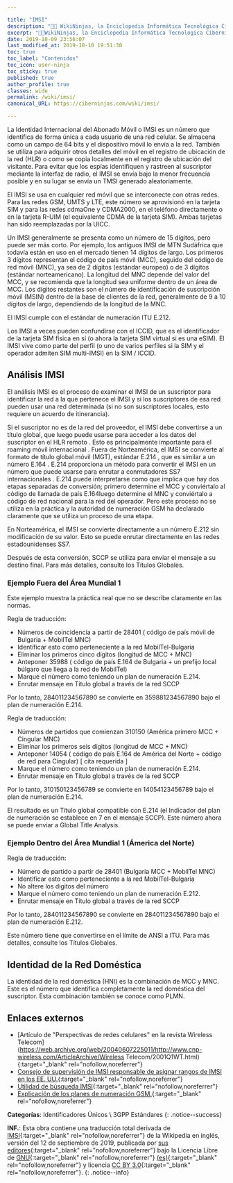 ```yaml
---

title: "IMSI"
description: "👨‍💻 WikiNinjas, la Enciclopedia Informática Tecnológica Ciberninjas: IMSI, Identidad Internacional del Abonado Móvil"
excerpt: "👨‍💻WikiNinjas, la Enciclopedia Informática Tecnológica Ciberninjas: IMSI, Identidad Internacional del Abonado Móvil"
date: 2019-10-09 23:56:07
last_modified_at: 2019-10-10 19:51:30
toc: true
toc_label: "Contenidos"
toc_icon: user-ninja
toc_sticky: true
published: true
author_profile: true
classes: wide
permalink: /wiki/imsi/
canonical_URL: https://ciberninjas.com/wiki/imsi/

---
```


La Identidad Internacional del Abonado Móvil o IMSI es un número que identifica de forma única a cada usuario de una red celular. Se almacena como un campo de 64 bits y el dispositivo móvil lo envía a la red. También se utiliza para adquirir otros detalles del móvil en el registro de ubicación de la red (HLR) o como se copia localmente en el registro de ubicación del visitante. Para evitar que los espías identifiquen y rastreen al suscriptor mediante la interfaz de radio, el IMSI se envía bajo la menor frecuencia posible y en su lugar se envía un TMSI generado aleatoriamente.

El IMSI se usa en cualquier red móvil que se interconecte con otras redes. Para las redes GSM, UMTS y LTE, este número se aprovisionó en la tarjeta SIM y para las redes cdmaOne y CDMA2000, en el teléfono directamente o en la tarjeta R-UIM (el equivalente CDMA de la tarjeta SIM). Ambas tarjetas han sido reemplazadas por la UICC.

Un IMSI generalmente se presenta como un número de 15 dígitos, pero puede ser más corto. Por ejemplo, los antiguos IMSI de MTN Sudáfrica que todavía están en uso en el mercado tienen 14 dígitos de largo. Los primeros 3 dígitos representan el código de país móvil (MCC), seguido del código de red móvil (MNC), ya sea de 2 dígitos (estándar europeo) o de 3 dígitos (estándar norteamericano). La longitud del MNC depende del valor del MCC, y se recomienda que la longitud sea uniforme dentro de un área de MCC. Los dígitos restantes son el número de identificación de suscripción móvil (MSIN) dentro de la base de clientes de la red, generalmente de 9 a 10 dígitos de largo, dependiendo de la longitud de la MNC.

El IMSI cumple con el estándar de numeración ITU E.212.

Los IMSI a veces pueden confundirse con el ICCID, que es el identificador de la tarjeta SIM física en sí (o ahora la tarjeta SIM virtual si es una eSIM). El IMSI vive como parte del perfil (o uno de varios perfiles si la SIM y el operador admiten SIM multi-IMSI) en la SIM / ICCID.

## Análisis IMSI

El análisis IMSI es el proceso de examinar el IMSI de un suscriptor para identificar la red a la que pertenece el IMSI y si los suscriptores de esa red pueden usar una red determinada (si no son suscriptores locales, esto requiere un acuerdo de itinerancia).

Si el suscriptor no es de la red del proveedor, el IMSI debe convertirse a un título global, que luego puede usarse para acceder a los datos del suscriptor en el HLR remoto . Esto es principalmente importante para el roaming móvil internacional . Fuera de Norteamérica, el IMSI se convierte al formato de título global móvil (MGT), estándar E.214 , que es similar a un número E.164 . E.214 proporciona un método para convertir el IMSI en un número que puede usarse para enrutar a conmutadores SS7 internacionales . E.214 puede interpretarse como que implica que hay dos etapas separadas de conversión; primero determine el MCC y conviértalo al código de llamada de país E.164luego determine el MNC y conviértalo a código de red nacional para la red del operador. Pero este proceso no se utiliza en la práctica y la autoridad de numeración GSM ha declarado claramente que se utiliza un proceso de una etapa.

En Norteamérica, el IMSI se convierte directamente a un número E.212 sin modificación de su valor. Esto se puede enrutar directamente en las redes estadounidenses SS7.

Después de esta conversión, SCCP se utiliza para enviar el mensaje a su destino final. Para más detalles, consulte los Títulos Globales.

### Ejemplo Fuera del Área Mundial 1

Este ejemplo muestra la práctica real que no se describe claramente en las normas.

Regla de traducción:

* Números de coincidencia a partir de 28401 ( código de país móvil de Bulgaria + MobilTel MNC)
* Identificar esto como perteneciente a la red MobilTel-Bulgaria
* Eliminar los primeros cinco dígitos (longitud de MCC + MNC)
* Anteponer 35988 ( código de país E.164 de Bulgaria + un prefijo local búlgaro que llega a la red de MobilTel)
* Marque el número como teniendo un plan de numeración E.214.
* Enrutar mensaje en Título global a través de la red SCCP

Por lo tanto, 284011234567890 se convierte en 359881234567890 bajo el plan de numeración E.214.

Regla de traducción:

* Números de partidos que comienzan 310150 (América primero MCC + Cingular MNC)
* Eliminar los primeros seis dígitos (longitud de MCC + MNC)
* Anteponer 14054 ( código de país E.164 de América del Norte + código de red para Cingular) [ cita requerida ]
* Marque el número como teniendo un plan de numeración E.214.
* Enrutar mensaje en Título global a través de la red SCCP

Por lo tanto, 310150123456789 se convierte en 14054123456789 bajo el plan de numeración E.214.

El resultado es un Título global compatible con E.214 (el Indicador del plan de numeración se establece en 7 en el mensaje SCCP). Este número ahora se puede enviar a Global Title Analysis.

### Ejemplo Dentro del Área Mundial 1 (Ámerica del Norte) 

Regla de traducción:

* Número de partido a partir de 28401 (Bulgaria MCC + MobilTel MNC)
* Identificar esto como perteneciente a la red MobilTel-Bulgaria
* No altere los dígitos del número
* Marque el número como teniendo un plan de numeración E.212.
* Enrutar mensaje en Título global a través de la red SCCP

Por lo tanto, 284011234567890 se convierte en 284011234567890 bajo el plan de numeración E.212.

Este número tiene que convertirse en el límite de ANSI a ITU. Para más detalles, consulte los Títulos Globales.

## Identidad de la Red Doméstica

La identidad de la red doméstica (HNI) es la combinación de MCC y MNC. Este es el número que identifica completamente la red doméstica del suscriptor. Esta combinación también se conoce como PLMN.

## Enlaces externos

* [Artículo de "Perspectivas de redes celulares" en la revista Wireless Telecom](https://web.archive.org/web/20040607225011/http://www.cnp-wireless.com/ArticleArchive/Wireless Telecom/2001Q1WT.html){:target="_blank" rel="nofollow,noreferrer"}
* [Consejo de supervisión de IMSI responsable de asignar rangos de IMSI en los EE. UU.](http://www.atis.org/ATIS/IOC/iochom.htm){:target="_blank" rel="nofollow,noreferrer"}
* [Utilidad de búsqueda IMSI](https://www.numberingplans.com/?page=analysis&sub=imsinr){:target="_blank" rel="nofollow,noreferrer"}
* [Explicación de los planes de numeración GSM.](http://www.mib.net.ua/2008/03/gsm-numbering-plans-en.html){:target="_blank" rel="nofollow,noreferrer"}

**Categorías**: Identificadores Únicos \ 3GPP Estándares
{: .notice--success}

**INF.**: Esta obra contiene una traducción total derivada de [IMSI](https://en.wikipedia.org/wiki/International_mobile_subscriber_identity){:target="_blank" rel="nofollow,noreferrer"} de la Wikipedia en inglés, versión del 12 de septiembre de 2019, publicada por [sus editores](https://en.wikipedia.org/w/index.php?title=International_mobile_subscriber_identity&action=history){:target="_blank" rel="nofollow,noreferrer"} bajo la Licencia Libre de [GNU](http://www.gnu.org/licenses/licenses.html#GPL){:target="_blank" rel="nofollow,noreferrer"} [(es)](https://es.wikipedia.org/wiki/Wikipedia:Traducci%C3%B3n_no_oficial_de_la_Licencia_de_documentaci%C3%B3n_libre_de_GNU){:target="_blank" rel="nofollow,noreferrer"} y licencia [CC BY 3.0](https://creativecommons.org/licenses/by-sa/3.0/deed.es){:target="_blank" rel="nofollow,noreferrer"}.
{: .notice--info}